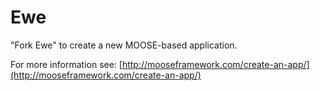Ewe
=====

"Fork Ewe" to create a new MOOSE-based application.

For more information see: [http://mooseframework.com/create-an-app/](http://mooseframework.com/create-an-app/)
